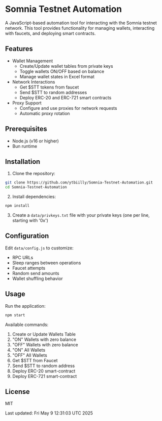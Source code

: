 # Somnia Testnet Automation

A JavaScript-based automation tool for interacting with the Somnia testnet network. This tool provides functionality for managing wallets, interacting with faucets, and deploying smart contracts.

## Features

- Wallet Management
  - Create/Update wallet tables from private keys
  - Toggle wallets ON/OFF based on balance
  - Manage wallet states in Excel format
- Network Interactions
  - Get $STT tokens from faucet
  - Send $STT to random addresses
  - Deploy ERC-20 and ERC-721 smart contracts
- Proxy Support
  - Configure and use proxies for network requests
  - Automatic proxy rotation

## Prerequisites

- Node.js (v16 or higher)
- Bun runtime

## Installation

1. Clone the repository:
```bash
git clone https://github.com/ytbiilly/Somnia-Testnet-Automation.git
cd Somnia-Testnet-Automation
```

2. Install dependencies:
```bash
npm install
```

3. Create a `data/privkeys.txt` file with your private keys (one per line, starting with '0x')

## Configuration

Edit `data/config.js` to customize:
- RPC URLs
- Sleep ranges between operations
- Faucet attempts
- Random send amounts
- Wallet shuffling behavior

## Usage

Run the application:
```bash
npm start
```

Available commands:
1. Create or Update Wallets Table
2. "ON" Wallets with zero balance
3. "OFF" Wallets with zero balance
4. "ON" All Wallets
5. "OFF" All Wallets
6. Get $STT from Faucet
7. Send $STT to random address
8. Deploy ERC-20 smart-contract
9. Deploy ERC-721 smart-contract

## License

MIT

Last updated: Fri May  9 12:31:03 UTC 2025
